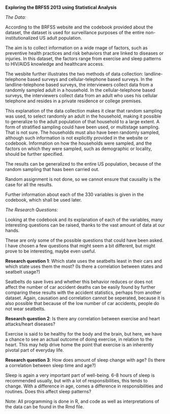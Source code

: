 **Exploring the BRFSS 2013 using Statistical Analysis**

*The Data:*

According to the BRFSS website and the codebook provided about the dataset, the dataset is used for surveillance purposes of the entire non-institutionalized US adult population.

The aim is to collect information on a wide rnage of factors, such as preventive health practices and risk behaviors that are linked to diseases or injuries. In this dataset, the factors range from exercise and sleep patterns to HIV/AIDS knowledge and healthcare access.

The wesbite further illustrates the two methods of data collection: landline-telephone based surveys and cellular-telephone based surveys. In the landline-telephone based surveys, the interviewers collect data from a randomly sampled adult in a household. In the cellular-telephone based surveys, the interviewers collect data from an adult who uses his cellular telephone and resides in a private residence or college premises.

This explanation of the data collection makes it clear that random sampling was used, to select randomly an adult in the household, making it possible to generalize to the adult population of that household to a large extent. A form of stratified sampling could have been used, or multistage sampling. That is not sure. The households must also have been randomly sampled, although such information is not explicitly provided in the website or codebook. Information on how the households were sampled, and the factors on which they were sampled, such as demographic or locality, should be further specified.

The results can be generalized to the entire US population, because of the random sampling that haas been carried out.

Random assignment is not done, so we cannot ensure that causality is the case for all the results.

Further information about each of the 330 variables is given in the codebook, which shall be used later. 

*The Research Questions:*

Looking at the codebook and its explanation of each of the variables, many interesting questions can be raised, thanks to the vast amount of data at our hands.

These are only some of the possible questions that could have been asked. I have chosen a few questions that might seem a bit different, but might prove to be interesting, maybe even useful.

**Research question 1**: Which state uses the seatbelts least in their cars and which state uses them the most? (Is there a correlation between states and seatbelt usage?)

Seatbelts do save lives and whether this behavior reduces or does not affect the number of car accident deaths can be easily found by further comparing these results with the accident statistics, perhaps from another dataset. Again, causation and correlation cannot be seperated, because it is also possible that because of the low number of car accidents, people do not wear seatbelts.

**Research question 2**: Is there any correlation between exercise and heart attacks/heart diseases?

Exercise is said to be healthy for the body and the brain, but here, we have a chance to see an actual outcome of doing exercise, in relation to the heart. This may help drive home the point that exercise is an inherently pivotal part of everyday life.

**Research question 3**: How does amount of sleep change with age? (Is there a correlation between sleep time and age?)

Sleep is again a very important part of well-being. 6-8 hours of sleep is recommended usually, but with a lot of responsibilities, this tends to change. With a difference in age, comes a difference in responsibilities and routines. Does this affect sleep patterns?

Note: All programming is done in R, and code as well as interpretations of the data can be found in the Rmd file.
